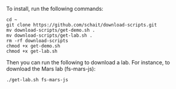 To install, run the following commands:

```
cd ~
git clone https://github.com/schait/download-scripts.git
mv download-scripts/get-demo.sh .
mv download-scripts/get-lab.sh .
rm -rf download-scripts
chmod +x get-demo.sh
chmod +x get-lab.sh
```

Then you can run the following to download a lab. For instance, to download the Mars lab (fs-mars-js):

```
./get-lab.sh fs-mars-js
```

